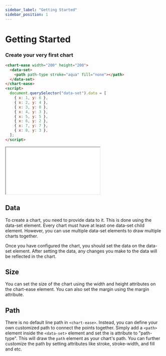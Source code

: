 ```yaml
---
sidebar_label: "Getting Started"
sidebar_position: 1
---
```


# Getting Started

### Create your very first chart

```html
<chart-ease width="200" height="200">
  <data-set>
    <path path-type stroke="aqua" fill="none"></path>
  </data-set>
</chart-ease>
<script>
  document.querySelector("data-set").data = [
    { x: 1, y: 6 },
    { x: 2, y: 4 },
    { x: 3, y: 0 },
    { x: 4, y: 3 },
    { x: 5, y: 5 },
    { x: 6, y: 2 },
    { x: 7, y: 7 },
    { x: 8, y: 3 },
  ];
</script>
```

<iframe src="/samples/path.html" style={{ width: '250px', height: '250px' }}></iframe>

## Data

To create a chart, you need to provide data to it. This is done using the data-set element. Every chart must have at least one data-set child element. However, you can use multiple data-set elements to draw multiple charts together.

Once you have configured the chart, you should set the data on the data-set element. After setting the data, any changes you make to the data will be reflected in the chart.

## Size

You can set the size of the chart using the width and height attributes on the chart-ease element. You can also set the margin using the margin attribute.

## Path

There is no default line path in `<chart-ease>`. Instead, you can define your own customized path to connect the points together. Simply add a `<path>` element inside the `<data-set>` element and set the is attribute to "path-type". This will draw the `path` element as your chart's path. You can further customize the path by setting attributes like stroke, stroke-width, and fill and etc.

